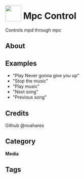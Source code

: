 # <img src="https://raw.githack.com/FortAwesome/Font-Awesome/master/svgs/solid/music.svg" card_color="#FFFFFF" width="50" height="50" style="vertical-align:bottom"/> Mpc Control
Controls mpd through mpc

## About


## Examples
* "Play Never gonna give you up"
* "Stop the music"
* "Play music"
* "Next song"
* "Previous song"

## Credits
Github @noahares

## Category
**Media**

## Tags

